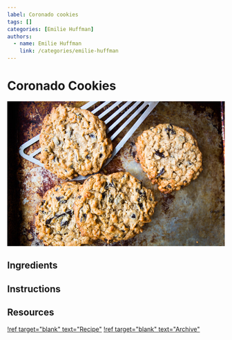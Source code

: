 ```yaml
---
label: Coronado cookies
tags: []
categories: [Emilie Huffman]
authors:
  - name: Emilie Huffman
    link: /categories/emilie-huffman
---
```


# Coronado Cookies
![Loaded chocolate chip cookies.](/static/banners/coronado-cookies.jpg)

## Ingredients

## Instructions

## Resources
[!ref target="blank" text="Recipe"](https://www.carolinechambers.com/recipes/sweets/coronado-cookies-from-just-married)
[!ref target="blank" text="Archive"](https://archive.is/VW1oS)
